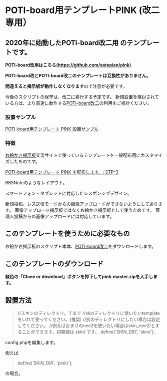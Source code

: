 # POTI-board用テンプレートPINK (改二専用）

## 2020年に始動したPOTI-board改二用 のテンプレートです。

**POTI-board改用はこちら(https://github.com/satopian/pink)**

**POTI-board改とPOTI-board改二のテンプレートは互換性がありません。**

**間違えると掲示板が動作しなくなります**ので注意が必要です。

今後のスクリプトの保守は、改二に移行する予定です。
新規設置を検討されている方は、より高速に動作する[POTI-board改二](https://github.com/sakots/poti-kaini)の利用をご検討ください。

### 設置サンプル

[POTI-board用テンプレート PINK 設置サンプル](https://pbbs.sakura.ne.jp/cgi/neosample/poti/)

### 特徴

[お絵かき掲示板](https://pbbs.sakura.ne.jp/)交流サイトで使っているテンプレートを一般配布用にカスタマイズしたものです。

[POTI-board用テンプレート PINK を配布します。: STP^3](http://stp.sblo.jp/article/182310034.html)

BBSNoteのようなレイアウト。

スマートフォン・タブレットに対応したレスポンシブデザイン。

新規投稿、レス送信モードからの画像アップロードができないようにしてあります。
画像アップロード掲示板ではなくお絵かき掲示板として使うためです。
管理人投稿からの画像アップロードには対応しています。

## このテンプレートを使うために必要なもの

お絵かき掲示板のスクリプト本体、[POTI-board改二](https://github.com/sakots/poti-kaini)をダウンロードします。

## このテンプレートのダウンロード 

**緑色の「Clone or download」ボタンを押下してpink-master.zipを入手します。**

## 設置方法

> //スキンのディレクトリ。'/'まで
> //skinディレクトリに使いたいtemplateをいれて使ってください。(推奨)
> //別のディレクトリにしたい場合は設定してください。
> //例えばおまけのnee2を使いたい場合はskin_nee2/とすることができます。初期値は skin/ です。
> define('SKIN_DIR', 'skin/');
>

config.phpを編集します。

例えば

> define('SKIN_DIR', 'pink/');

の場合。



